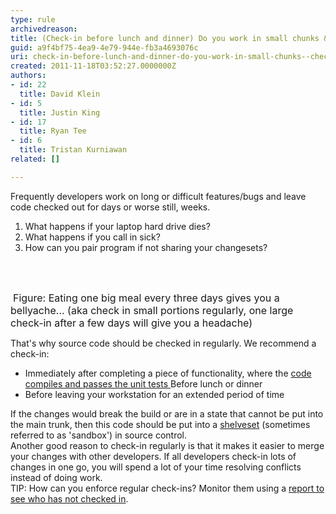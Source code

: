 ```yaml
---
type: rule
archivedreason: 
title: (Check-in before lunch and dinner) Do you work in small chunks & check in after completing each one?
guid: a9f4bf75-4ea9-4e79-944e-fb3a4693076c
uri: check-in-before-lunch-and-dinner-do-you-work-in-small-chunks--check-in-after-completing-each-one
created: 2011-11-18T03:52:27.0000000Z
authors:
- id: 22
  title: David Klein
- id: 5
  title: Justin King
- id: 17
  title: Ryan Tee
- id: 6
  title: Tristan Kurniawan
related: []

---
```



Frequently developers work on long or difficult features/bugs and leave code checked out for days or worse still, weeks. <br>
<ol>
    <li>What happens if your laptop hard drive dies? </li>
    <li>What happens if you call in sick? </li>
    <li>How can you pair program if not sharing your changesets? </li>
</ol>

<br><excerpt class='endintro'></excerpt><br>

  <img class="ms-rteCustom-ImageArea" src="/PublishingImages/Check-InRegularly.jpg" alt="" />&#160;<font class="ms-rteCustom-FigureNormal" size="+0">Figure&#58; Eating one big meal every three days gives you a bellyache... (aka check in small portions regularly, one large check-in after a few days will give you a headache)</font>
<p>That's why source code should be checked in regularly. We recommend a check-in&#58; </p>
<ul>
    <li>Immediately after completing a piece of functionality, where the <a shape="rect" href="/Pages/CompilePassed.aspx">code compiles and passes the unit tests </a>Before lunch or dinner </li>
    <li>Before leaving your workstation for an extended period of time </li>
</ul>
If the changes would break the build or are in a state that cannot be put into the main trunk, then this code should be put into a <a shape="rect" href="http&#58;//msdn.microsoft.com/en-us/library/ms181403.aspx">shelveset</a> (sometimes referred to as 'sandbox') in source control. <br>
Another good reason to check-in regularly is that it makes it easier to merge your changes with other developers. If all developers check-in lots of changes in one go, you will spend a lot of your time resolving conflicts instead of doing work. <br>
TIP&#58; How can you enforce regular check-ins? Monitor them using a <a shape="rect" href="http&#58;//www.ssw.com.au/ssw/Standards/Rules/RulesToBetterSourceControlwithTFS.aspx#CheckinReport">report to see who has not checked in</a>. 



